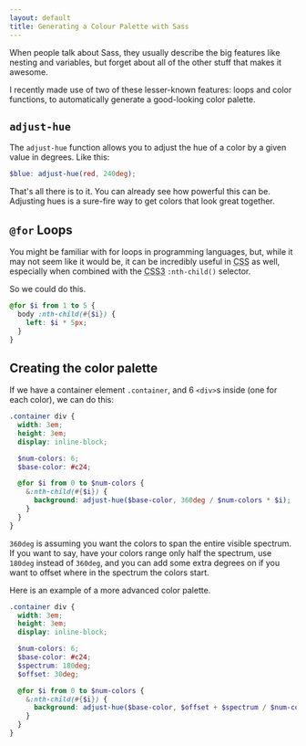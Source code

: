 ```yaml
---
layout: default
title: Generating a Colour Palette with Sass
---
```

When people talk about Sass, they usually describe the big features like nesting and variables, but forget about all of the other stuff that makes it awesome.

I recently made use of two of these lesser-known features: loops and color functions, to automatically generate a good-looking color palette.

## `adjust-hue`

The `adjust-hue` function allows you to adjust the hue of a color by a given value in degrees. Like this:

```scss
$blue: adjust-hue(red, 240deg);
```

That's all there is to it. You can already see how powerful this can be. Adjusting hues is a sure-fire way to get colors that look great together.

## `@for` Loops

You might be familiar with for loops in programming languages, but, while it may not seem like it would be, it can be incredibly useful in <abbr title="Cascading StyleSheets">CSS</abbr> as well, especially when combined with the <abbr title="Cascading StyleSheets Level 3">CSS3</abbr> `:nth-child()` selector.

So we could do this.

```scss
@for $i from 1 to 5 {
  body :nth-child(#{$i}) {
    left: $i * 5px;
  }
}
```

## Creating the color palette

If we have a container element `.container`, and 6 `<div>`s inside (one for each color), we can do this:

```scss
.container div {
  width: 3em;
  height: 3em;
  display: inline-block;

  $num-colors: 6;
  $base-color: #c24;

  @for $i from 0 to $num-colors {
    &:nth-child(#{$i}) {
      background: adjust-hue($base-color, 360deg / $num-colors * $i);
    }
  }
}
```

`360deg` is assuming you want the colors to span the entire visible spectrum. If you want to say, have your colors range only half the spectrum, use `180deg` instead of `360deg`, and you can add some extra degrees on if you want to offset where in the spectrum the colors start.

Here is an example of a more advanced color palette.

```scss
.container div {
  width: 3em;
  height: 3em;
  display: inline-block;

  $num-colors: 6;
  $base-color: #c24;
  $spectrum: 180deg;
  $offset: 30deg;

  @for $i from 0 to $num-colors {
    &:nth-child(#{$i}) {
      background: adjust-hue($base-color, $offset + $spectrum / $num-colors * $i);
    }
  }
}
```
